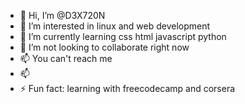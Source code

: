 - 👋 Hi, I’m @D3X720N
- 👀 I’m interested in linux and web development 
- 🌱 I’m currently learning css html javascript python 
- 💞️ I’m not looking to collaborate right now 
- 📫 You can't reach me 
- 📫 
- ⚡ Fun fact: learning with freecodecamp and corsera 

<!---
D3X720N/D3X720N is a ✨ special ✨ repository because its `README.md` (this file) appears on your GitHub profile.
You can click the Preview link to take a look at your changes.
--->
